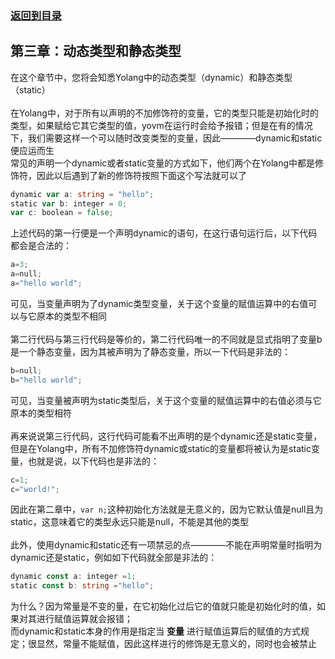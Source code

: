 ### [返回到目录](content.md)
## 第三章：动态类型和静态类型
在这个章节中，您将会知悉Yolang中的动态类型（dynamic）和静态类型（static）\
\
在Yolang中，对于所有以声明的不加修饰符的变量，它的类型只能是初始化时的类型，如果赋给它其它类型的值，yovm在运行时会给予报错；但是在有的情况下，我们需要这样一个可以随时改变类型的变量，因此————dynamic和static便应运而生\
常见的声明一个dynamic或者static变量的方式如下，他们两个在Yolang中都是修饰符，因此以后遇到了新的修饰符按照下面这个写法就可以了
```go
dynamic var a: string = "hello";
static var b: integer = 0;
var c: boolean = false;
```
上述代码的第一行便是一个声明dynamic的语句，在这行语句运行后，以下代码都会是合法的：
```go
a=3;
a=null;
a="hello world";
```
可见，当变量声明为了dynamic类型变量，关于这个变量的赋值运算中的右值可以与它原本的类型不相同\
\
第二行代码与第三行代码是等价的，第二行代码唯一的不同就是显式指明了变量b是一个静态变量，因为其被声明为了静态变量，所以一下代码是非法的：
```go
b=null;
b="hello world";
```
可见，当变量被声明为static类型后，关于这个变量的赋值运算中的右值必须与它原本的类型相符\
\
再来说说第三行代码，这行代码可能看不出声明的是个dynamic还是static变量，但是在Yolang中，所有不加修饰符dynamic或static的变量都将被认为是static变量，也就是说，以下代码也是非法的：
```go
c=1;
c="world!";
```
因此在第二章中，`var n;`这种初始化方法就是无意义的，因为它默认值是null且为static，这意味着它的类型永远只能是null，不能是其他的类型\
\
此外，使用dynamic和static还有一项禁忌的点————不能在声明常量时指明为dynamic还是static，例如如下代码就全部是非法的：
```go
dynamic const a: integer =1;
static const b: string ="hello";
```
为什么？因为常量是不变的量，在它初始化过后它的值就只能是初始化时的值，如果对其进行赋值运算就会报错；\
而dynamic和static本身的作用是指定当 __变量__ 进行赋值运算后的赋值的方式规定；很显然，常量不能赋值，因此这样进行的修饰是无意义的，同时也会被禁止
